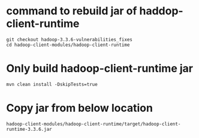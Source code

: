 # command to rebuild jar of haddop-client-runtime
```shell
git checkout hadoop-3.3.6-vulnerabilities_fixes
cd hadoop-client-modules/hadoop-client-runtime
```
# Only build hadoop-client-runtime jar
```shell
mvn clean install -DskipTests=true
```
# Copy jar from below location
```shell
hadoop-client-modules/hadoop-client-runtime/target/hadoop-client-runtime-3.3.6.jar
```
